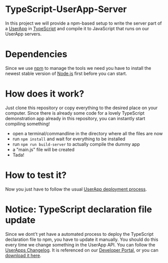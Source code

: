 # TypeScript-UserApp-Server
In this project we will provide a npm-based setup to write the server part of a [UserApp](https://developer.knuddels.de/) in [TypeScript](https://www.typescriptlang.org/) and compile it to JavaScript that runs on our UserApp servers.

# Dependencies
Since we use [npm](https://www.npmjs.com/get-npm) to manage the tools we need you have to install the newest stable version of [Node.js](https://nodejs.org/) first before you can start.

# How does it work?
Just clone this repository or copy everything to the desired place on your computer. Since there is already some code for a lovely TypeScript demonstration app already in this repository, you can instantly start compiling something!
- open a terminal/commandline in the directory where all the files are now
- run `npm install` and wait for everything to be installed
- run `npm run build-server` to actually compile the dummy app
- a "main.js" file will be created
- Tada!

# How to test it?
Now you just have to follow the usual [UserApp deployment process](https://bitbucket.org/knuddels/user-apps/wiki/DeineErsteApp).

# Notice: TypeScript declaration file update
Since we dont't yet have a automated process to deploy the TypeScript declaration file to npm, you have to update it manually. You should do this every time we change something in the UserApp API. You can follow the [UserApps Changelog](https://blog.knuddels.de/changelog/).
It is referenced on our [Developer Portal](https://developer.knuddels.de/), or you can [download it here](https://developer.knuddels.de/docs/UserApps-API.d.ts).
